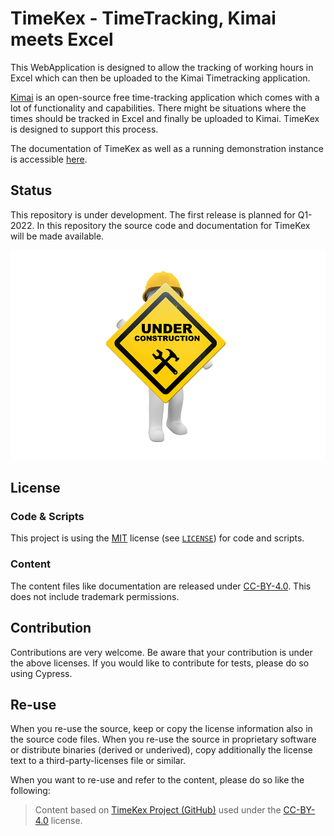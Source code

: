 # TimeKex - TimeTracking, Kimai meets Excel

This WebApplication is designed to allow the tracking of working hours in Excel which can then be uploaded to the Kimai Timetracking application.

[Kimai](https://www.kimai.org/) is an open-source free time-tracking application which comes with a lot of functionality and capabilities. There might be situations where the times should be tracked in Excel and finally be uploaded to Kimai. TimeKex is designed to support this process.

The documentation of TimeKex as well as a running demonstration instance is accessible [here](https://katjaglassconsulting.github.io/TimeKex/).

## Status

This repository is under development. The first release is planned for Q1-2022. In this repository the source code and documentation for TimeKex will be made available.

![Under Construction image](./docs/img/under_constructions.png)

## License

### Code & Scripts

This project is using the [MIT](http://www.opensource.org/licenses/MIT "The MIT License | Open Source Initiative") license (see [`LICENSE`](LICENSE)) for code and scripts.

### Content

The content files like documentation are released under [CC-BY-4.0](https://creativecommons.org/licenses/by/4.0/). This does not include trademark permissions.

## Contribution

Contributions are very welcome. Be aware that your contribution is under the above licenses. If you would like to contribute for tests, please do so using Cypress.

## Re-use

When you re-use the source, keep or copy the license information also in the source code files. When you re-use the source in proprietary software or distribute binaries (derived or underived), copy additionally the license text to a third-party-licenses file or similar.

When you want to re-use and refer to the content, please do so like the following:

> Content based on [TimeKex Project (GitHub)](https://github.com/KatjaGlassConsulting/TimeKex) used under the [CC-BY-4.0](https://creativecommons.org/licenses/by/4.0/) license.


